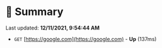 # 📖 Summary
Last updated: **12/11/2021, 9:54:44 AM**

- `GET` [https://google.com](https://google.com) - **Up** (137ms)
